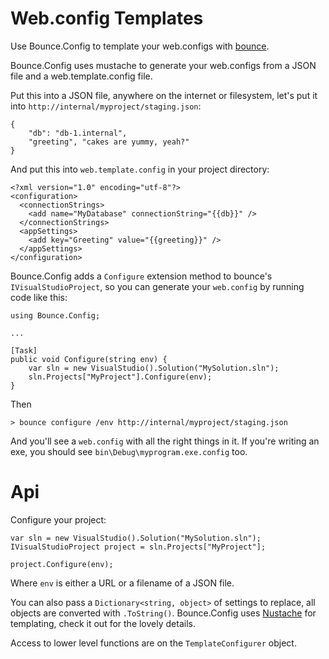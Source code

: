 # Web.config Templates

Use Bounce.Config to template your web.configs with [bounce](https://github.com/refractalize/bounce).

Bounce.Config uses mustache to generate your web.configs from a JSON file and a web.template.config file.

Put this into a JSON file, anywhere on the internet or filesystem, let's put it into `http://internal/myproject/staging.json`:

    {
        "db": "db-1.internal",
        "greeting", "cakes are yummy, yeah?"
    }

And put this into `web.template.config` in your project directory:

    <?xml version="1.0" encoding="utf-8"?>
    <configuration>
      <connectionStrings>
        <add name="MyDatabase" connectionString="{{db}}" />
      </connectionStrings>
      <appSettings>
        <add key="Greeting" value="{{greeting}}" />
      </appSettings>
    </configuration>

Bounce.Config adds a `Configure` extension method to bounce's `IVisualStudioProject`, so you can generate your `web.config` by running code like this:

    using Bounce.Config;

    ...

    [Task]
    public void Configure(string env) {
        var sln = new VisualStudio().Solution("MySolution.sln");
        sln.Projects["MyProject"].Configure(env);
    }

Then

    > bounce configure /env http://internal/myproject/staging.json

And you'll see a `web.config` with all the right things in it. If you're writing an exe, you should see `bin\Debug\myprogram.exe.config` too.

# Api

Configure your project:

    var sln = new VisualStudio().Solution("MySolution.sln");
    IVisualStudioProject project = sln.Projects["MyProject"];

    project.Configure(env);

Where `env` is either a URL or a filename of a JSON file.

You can also pass a `Dictionary<string, object>` of settings to replace, all objects are converted with `.ToString()`. Bounce.Config uses [Nustache](https://github.com/jdiamond/Nustache) for templating, check it out for the lovely details.

Access to lower level functions are on the `TemplateConfigurer` object.
